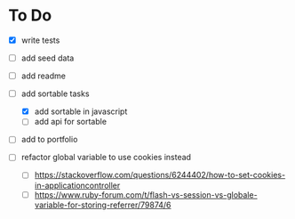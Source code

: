 # To Do

- [x] write tests
- [ ] add seed data

- [ ] add readme

- [ ] add sortable tasks

  - [x] add sortable in javascript
  - [ ] add api for sortable

- [ ] add to portfolio

- [ ] refactor global variable to use cookies instead

  - [ ] <https://stackoverflow.com/questions/6244402/how-to-set-cookies-in-applicationcontroller>
  - [ ] <https://www.ruby-forum.com/t/flash-vs-session-vs-globale-variable-for-storing-referrer/79874/6>

